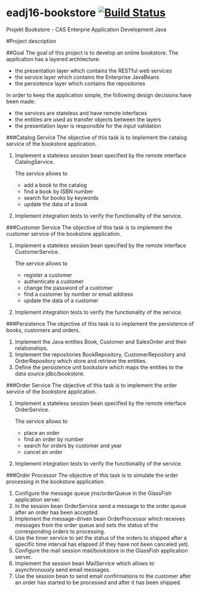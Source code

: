 # eadj16-bookstore [![Build Status](https://travis-ci.org/philippewanner/eadj16-bookstore.svg?branch=master)](https://travis-ci.org/philippewanner/eadj16-bookstore)
Projekt Bookstore - CAS Enterprie Application Development Java

#Project description

##Goal
The goal of this project is to develop an online bookstore. The application has a layered architecture:
- the presentation layer which contains the RESTful web services
- the service layer which contains the Enterprise JavaBeans
- the persistence layer which contains the repositories

In order to keep the application simple, the following design decisions have been made:
- the services are stateless and have remote interfaces
- the entities are used as transfer objects between the layers
- the presentation layer is responsible for the input validation

###Catalog Service
The objective of this task is to implement the catalog service of the bookstore application.

1. Implement a stateless session bean specified by the remote interface CatalogService.

    The service allows to
    - add a book to the catalog
    - find a book by ISBN number
    - search for books by keywords
    - update the data of a book
    
2. Implement integration tests to verify the functionality of the service.

###Customer Service
The objective of this task is to implement the customer service of the bookstore application.

1. Implement a stateless session bean specified by the remote interface CustomerService.

    The service allows to
    - register a customer
    - authenticate a customer
    - change the password of a customer
    - find a customer by number or email address
    - update the data of a customer
    
2. Implement integration tests to verify the functionality of the service.

###Persistence
The objective of this task is to implement the persistence of books, customers and orders.

1. Implement the Java entities Book, Customer and SalesOrder and their relationships.
2. Implement the repositories BookRepository, CustomerRepository and OrderRepository which store and retrieve the entities.
3. Define the persistence unit bookstore which maps the entities to the data source jdbc/bookstore.

###Order Service
The objective of this task is to implement the order service of the bookstore application.

1. Implement a stateless session bean specified by the remote interface OrderService.
    
    The service allows to
    - place an order
    - find an order by number
    - search for orders by customer and year
    - cancel an order
2. Implement integration tests to verify the functionality of the service.

###Order Processor
The objective of this task is to simulate the order processing in the bookstore application.

1. Configure the message queue jms/orderQueue in the GlassFish application server.
2. In the session bean OrderService send a message to the order queue after an order has been accepted.
3. Implement the message-driven bean OrderProcessor which receives messages from the order queue and sets the status of
 the corresponding orders to processing.
4. Use the timer service to set the status of the orders to shipped after a specific time interval has elapsed (if they
 have not been canceled yet).
5. Configure the mail session mail/bookstore in the GlassFish application server.
6. Implement the session bean MailService which allows to asynchronously send email messages.
7. Use the session bean to send email confirmations to the customer after an order has started to be processed and after it has been shipped.

